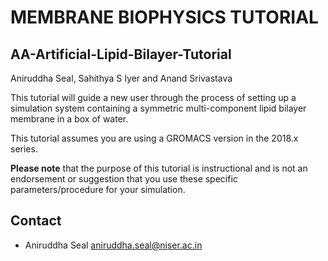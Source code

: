 # MEMBRANE BIOPHYSICS TUTORIAL
## AA-Artificial-Lipid-Bilayer-Tutorial
Aniruddha Seal, Sahithya S Iyer and Anand Srivastava

This tutorial will guide a new user through the process of setting up a simulation system
containing a symmetric multi-component lipid bilayer membrane in a box of water.

This tutorial assumes you are using a GROMACS version in the 2018.x series.

**Please note** that the purpose of this tutorial is instructional and is not an endorsement
or suggestion that you use these specific parameters/procedure for your simulation.

## Contact
- Aniruddha Seal [aniruddha.seal@niser.ac.in](mailto:aniruddha.seal@niser.ac.in)
